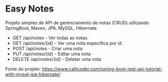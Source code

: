 # Easy Notes

Projeto simples de API de gerenciamento de notas (CRUD) utilizando SpringBoot, Maven, JPA, MySQL, Hibernate.

- GET /api/notes - Ver todas as notas.
- GET /api/notes/{id} - Ver uma nota específica por id.
- POST /api/notes - Criar uma nota
- PUT /api/notes/{id} - Editar uma nota
- DELETE /api/notes/{id} - Deletar uma nota

Fonte do projeto: https://www.callicoder.com/spring-boot-rest-api-tutorial-with-mysql-jpa-hibernate/
